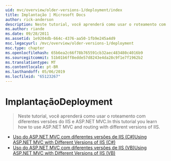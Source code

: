 ```yaml
---
uid: mvc/overview/older-versions-1/deployment/index
title: Implantação | Microsoft Docs
author: rick-anderson
description: Neste tutorial, você aprenderá como usar o roteamento com diferentes versões do IIS e ASP.NET MVC.
ms.author: riande
ms.date: 09/28/2011
ms.assetid: 1e9204db-664c-4376-aa50-1fb9e245a4d9
msc.legacyurl: /mvc/overview/older-versions-1/deployment
msc.type: chapter
ms.openlocfilehash: 65b6ea2c66f78b765591cb32aec483480c4016b9
ms.sourcegitcommit: 51b01b6ff8edde57d8243e4da28c9f1e7f1962b2
ms.translationtype: MT
ms.contentlocale: pt-BR
ms.lasthandoff: 05/06/2019
ms.locfileid: "65123267"
---
```

# <a name="deployment"></a><span data-ttu-id="5abd2-103">Implantação</span><span class="sxs-lookup"><span data-stu-id="5abd2-103">Deployment</span></span>

> <span data-ttu-id="5abd2-104">Neste tutorial, você aprenderá como usar o roteamento com diferentes versões do IIS e ASP.NET MVC.</span><span class="sxs-lookup"><span data-stu-id="5abd2-104">In this tutorial you learn how to use ASP.NET MVC and routing with different versions of IIS.</span></span>

- [<span data-ttu-id="5abd2-105">Uso do ASP.NET MVC com diferentes versões de IIS (C#)</span><span class="sxs-lookup"><span data-stu-id="5abd2-105">Using ASP.NET MVC with Different Versions of IIS (C#)</span></span>](using-asp-net-mvc-with-different-versions-of-iis-cs.md)
- [<span data-ttu-id="5abd2-106">Uso do ASP.NET MVC com diferentes versões de IIS (VB)</span><span class="sxs-lookup"><span data-stu-id="5abd2-106">Using ASP.NET MVC with Different Versions of IIS (VB)</span></span>](using-asp-net-mvc-with-different-versions-of-iis-vb.md)
